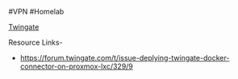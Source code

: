 #VPN #Homelab 

[Twingate](https://www.twingate.com/)



Resource Links-
- https://forum.twingate.com/t/issue-deplying-twingate-docker-connector-on-proxmox-lxc/329/9